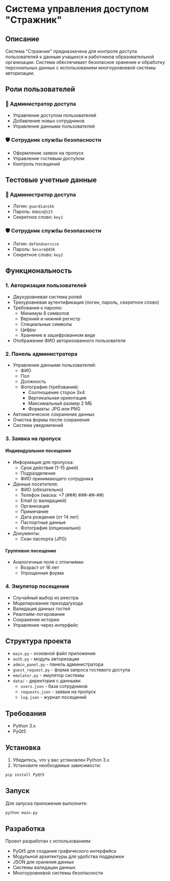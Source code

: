 # Система управления доступом "Стражник"

## Описание
Система "Стражник" предназначена для контроля доступа пользователей к данным учащихся и работников образовательной организации. Система обеспечивает безопасное хранение и обработку персональных данных с использованием многоуровневой системы авторизации.

## Роли пользователей

### 👤 Администратор доступа
- Управление доступом пользователей
- Добавление новых сотрудников
- Управление данными пользователей

### 🛡️ Сотрудник службы безопасности
- Оформление заявок на пропуск
- Управление гостевым доступом
- Контроль посещений

## Тестовые учетные данные

### 👤 Администратор доступа
- Логин: `guardianskk`
- Пароль: `Admin@123`
- Секретное слово: `key1`

### 🛡️ Сотрудник службы безопасности
- Логин: `defendservice`
- Пароль: `Secure@456`
- Секретное слово: `key2`

## Функциональность

### 1. Авторизация пользователей
- Двухуровневая система ролей
- Трехуровневая аутентификация (логин, пароль, секретное слово)
- Требования к паролю:
  - Минимум 8 символов
  - Верхний и нижний регистр
  - Специальные символы
  - Цифры
  - Хранение в зашифрованном виде
- Отображение ФИО авторизованного пользователя

### 2. Панель администратора
- Управление данными пользователей:
  - ФИО
  - Пол
  - Должность
  - Фотография (требования):
    - Соотношение сторон 3x4
    - Вертикальная ориентация
    - Максимальный размер 2 МБ
    - Форматы: JPG или PNG
- Автоматическое сохранение данных
- Очистка формы после сохранения
- Система уведомлений

### 3. Заявка на пропуск
#### Индивидуальное посещение
- Информация для пропуска:
  - Срок действия (1-15 дней)
  - Подразделение
  - ФИО принимающего сотрудника
- Данные посетителя:
  - ФИО (обязательно)
  - Телефон (маска: +7 (###) ###-##-##)
  - Email (с валидацией)
  - Организация
  - Примечание
  - Дата рождения (от 14 лет)
  - Паспортные данные
  - Фотография (опционально)
- Документы:
  - Скан паспорта (JPG)

#### Групповое посещение
- Аналогичные поля с отличиями:
  - Возраст от 16 лет
  - Упрощенная форма

### 4. Эмулятор посещения
- Случайный выбор из реестра
- Моделирование прихода/ухода
- Валидация данных гостей
- Реалтайм-логирование
- Сохранение истории
- Управление через интерфейс

## Структура проекта
- `main.py` - основной файл приложения
- `auth.py` - модуль авторизации
- `admin_panel.py` - панель администратора
- `guest_request.py` - форма запроса гостевого доступа
- `emulator.py` - эмулятор системы
- `data/` - директория с данными:
  - `users.json` - база сотрудников
  - `requests.json` - заявки на пропуск
  - `log.json` - журнал посещений

## Требования
- Python 3.x
- PyQt5

## Установка
1. Убедитесь, что у вас установлен Python 3.x
2. Установите необходимые зависимости:
```bash
pip install PyQt5
```

## Запуск
Для запуска приложения выполните:
```bash
python main.py
```

## Разработка
Проект разработан с использованием:
- PyQt5 для создания графического интерфейса
- Модульной архитектуры для удобства поддержки
- JSON для хранения данных
- Системы валидации данных
- Многоуровневой системы безопасности 